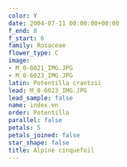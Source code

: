 ```yaml
---
color: Y
date: 2004-07-11 00:00:00+00:00
f_end: 8
f_start: 6
family: Rosaceae
flower_type: C
image:
- M_0-6021_IMG.JPG
- M_0-6023_IMG.JPG
latin: Potentilla crantzii
lead: M_0-6023_IMG.JPG
lead_sample: false
name: index.en
order: Potentilla
parallel: false
petals: 5
petals_joined: false
star_shape: false
title: Alpine cinquefoil
---
```


